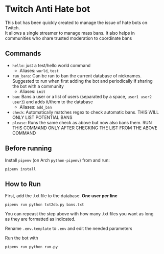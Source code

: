 # Twitch Anti Hate bot
This bot has been quickly created to manage the issue of hate bots on Twitch.  
It allows a single streamer to manage mass bans. It also helps in communities who share trusted moderation to coordinate bans

## Commands

- `hello`: just a test/hello world command
    - Aliases: `world`, `test` 
- `run_bans`: Can be ran to ban the current database of nicknames. Suggested to run when first adding the bot and periodically if sharing the bot with a community
    - Aliases: `init`
- `ban`: Bans a user or a list of users (separated by a space, `user1 user2 user3`) and adds it/them to the database
    - Aliases: `add_ban`
- `check`: Automatically matches regex to check automatic bans. THIS WILL ONLY LIST POTENTIAL BANS
- `please`:  Runs the same check as above but now also bans them. RUN THIS COMMAND ONLY AFTER CHECKING THE LIST FROM THE ABOVE COMMAND

## Before running
Install `pipenv` (on Arch `python-pipenv`) from and run:
```
pipenv install
```

## How to Run
First, add the .txt file to the database. **One user per line**
```
pipenv run python txt2db.py bans.txt
```
You can repeast the step above with how many .txt files you want as long as they are formatted as indicated.

Rename `.env.template` to `.env` and edit the needed parameters

Run the bot with
```
pipenv run python run.py
```
